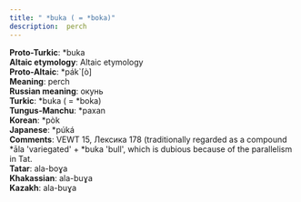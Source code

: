 ```yaml
---
title: " *buka ( = *boka)"
description:  perch
---
```


<strong>Proto-Turkic</strong>:  *buka<br>
<strong>Altaic etymology</strong>:  Altaic etymology<br>
<strong> Proto-Altaic</strong>:  *pák`[ò]<br>
<strong>Meaning</strong>:  perch<br>
<strong>Russian meaning</strong>:  окунь<br>
<strong>Turkic</strong>:  *buka ( = *boka)<br>
<strong>Tungus-Manchu</strong>:  *paxan<br>
<strong>Korean</strong>:  *pòk<br>
<strong>Japanese</strong>:  *púká<br>
<strong>Comments</strong>:  VEWT 15, Лексика 178 (traditionally regarded as a compound *āla 'variegated' + *buka 'bull', which is dubious because of the parallelism in Tat.<br>
<strong>Tatar</strong>:  ala-boɣa<br>
<strong>Khakassian</strong>:  ala-buɣa<br>
<strong>Kazakh</strong>:  ala-buɣa<br>


